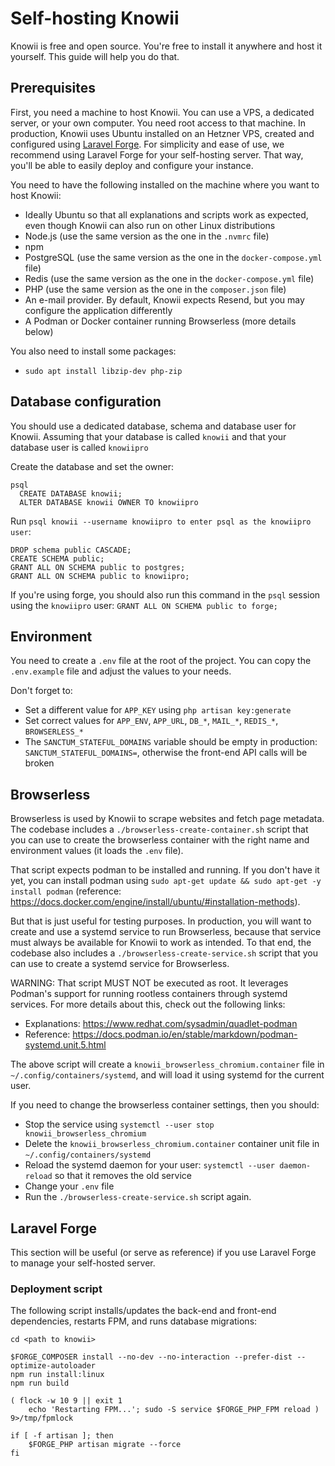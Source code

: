 # Self-hosting Knowii

Knowii is free and open source. You're free to install it anywhere and host it yourself. This guide will help you do that.

## Prerequisites

First, you need a machine to host Knowii. You can use a VPS, a dedicated server, or your own computer. You need root access to that machine. In production, Knowii uses Ubuntu installed on an Hetzner VPS, created and configured using [Laravel Forge](https://forge.laravel.com/). For simplicity and ease of use, we recommend using Laravel Forge for your self-hosting server. That way, you'll be able to easily deploy and configure your instance.

You need to have the following installed on the machine where you want to host Knowii:

- Ideally Ubuntu so that all explanations and scripts work as expected, even though Knowii can also run on other Linux distributions
- Node.js (use the same version as the one in the `.nvmrc` file)
- npm
- PostgreSQL (use the same version as the one in the `docker-compose.yml` file)
- Redis (use the same version as the one in the `docker-compose.yml` file)
- PHP (use the same version as the one in the `composer.json` file)
- An e-mail provider. By default, Knowii expects Resend, but you may configure the application differently
- A Podman or Docker container running Browserless (more details below)

You also need to install some packages:

- `sudo apt install libzip-dev php-zip`

## Database configuration

You should use a dedicated database, schema and database user for Knowii. Assuming that your database is called `knowii` and that your database user is called `knowiipro`

Create the database and set the owner:

```
psql
  CREATE DATABASE knowii;
  ALTER DATABASE knowii OWNER TO knowiipro
```

Run `psql knowii --username knowiipro to enter psql as the knowiipro user`:

```
DROP schema public CASCADE;
CREATE SCHEMA public;
GRANT ALL ON SCHEMA public to postgres;
GRANT ALL ON SCHEMA public to knowiipro;
```

If you're using forge, you should also run this command in the `psql` session using the `knowiipro` user: `GRANT ALL ON SCHEMA public to forge;`

## Environment

You need to create a `.env` file at the root of the project. You can copy the `.env.example` file and adjust the values to your needs.

Don't forget to:

- Set a different value for `APP_KEY` using `php artisan key:generate`
- Set correct values for `APP_ENV`, `APP_URL`, `DB_*`, `MAIL_*`, `REDIS_*`, `BROWSERLESS_*`
- The `SANCTUM_STATEFUL_DOMAINS` variable should be empty in production: `SANCTUM_STATEFUL_DOMAINS=`, otherwise the front-end API calls will be broken

## Browserless

Browserless is used by Knowii to scrape websites and fetch page metadata. The codebase includes a `./browserless-create-container.sh` script that you can use to create the browserless container with the right name and environment values (it loads the `.env` file).

That script expects podman to be installed and running. If you don't have it yet, you can install podman using `sudo apt-get update && sudo apt-get -y install podman` (reference: https://docs.docker.com/engine/install/ubuntu/#installation-methods).

But that is just useful for testing purposes. In production, you will want to create and use a systemd service to run Browserless, because that service must always be available for Knowii to work as intended.
To that end, the codebase also includes a `./browserless-create-service.sh` script that you can use to create a systemd service for Browserless.

WARNING: That script MUST NOT be executed as root. It leverages Podman's support for running rootless containers through systemd services. For more details about this, check out the following links:

- Explanations: https://www.redhat.com/sysadmin/quadlet-podman
- Reference: https://docs.podman.io/en/stable/markdown/podman-systemd.unit.5.html

The above script will create a `knowii_browserless_chromium.container` file in `~/.config/containers/systemd`, and will load it using systemd for the current user.

If you need to change the browserless container settings, then you should:

- Stop the service using `systemctl --user stop knowii_browserless_chromium`
- Delete the `knowii_browserless_chromium.container` container unit file in `~/.config/containers/systemd`
- Reload the systemd daemon for your user: `systemctl --user daemon-reload` so that it removes the old service
- Change your `.env` file
- Run the `./browserless-create-service.sh` script again.

## Laravel Forge

This section will be useful (or serve as reference) if you use Laravel Forge to manage your self-hosted server.

### Deployment script

The following script installs/updates the back-end and front-end dependencies, restarts FPM, and runs database migrations:

```
cd <path to knowii>

$FORGE_COMPOSER install --no-dev --no-interaction --prefer-dist --optimize-autoloader
npm run install:linux
npm run build

( flock -w 10 9 || exit 1
    echo 'Restarting FPM...'; sudo -S service $FORGE_PHP_FPM reload ) 9>/tmp/fpmlock

if [ -f artisan ]; then
    $FORGE_PHP artisan migrate --force
fi
```
